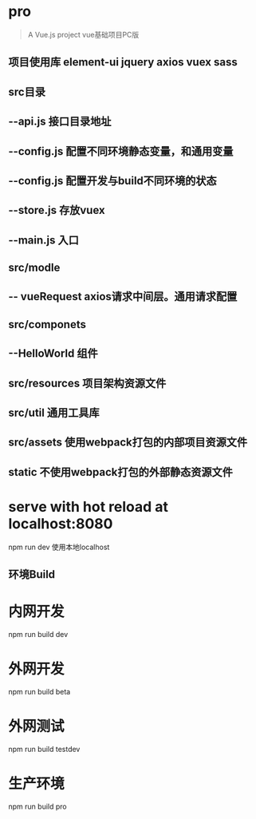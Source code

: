 # pro

> A Vue.js project
vue基础项目PC版
####
## 项目使用库 element-ui jquery axios vuex sass
## src目录
##   --api.js 接口目录地址
##   --config.js 配置不同环境静态变量，和通用变量
##   --config.js 配置开发与build不同环境的状态
##   --store.js 存放vuex
##   --main.js  入口
## src/modle
##   -- vueRequest axios请求中间层。通用请求配置
## src/componets
##   --HelloWorld 组件
## src/resources 项目架构资源文件
## src/util 通用工具库
## src/assets 使用webpack打包的内部项目资源文件
## static 不使用webpack打包的外部静态资源文件
####

# serve with hot reload at localhost:8080
npm run dev 使用本地localhost

## 环境Build

# 内网开发
npm run build dev

# 外网开发
npm run build beta

# 外网测试
npm run build testdev

# 生产环境
npm run build pro
```
